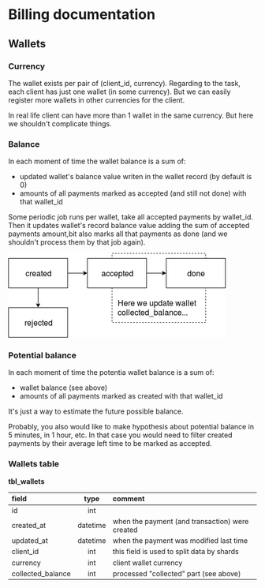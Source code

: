 Billing documentation
=====================

Wallets
-------

### Currency

The wallet exists per pair of (client_id, currency).
Regarding to the task, each client has just one wallet (in some currency).
But we can easily register more wallets in other currencies for the client.

In real life client can have more than 1 wallet in the same currency.
But here we shouldn't complicate things.

### Balance

In each moment of time the wallet balance is a sum of:
* updated wallet's balance value writen in the wallet record (by default is 0)
* amounts of all payments marked as accepted (and still not done)
  with that wallet_id

Some periodic job runs per wallet, take all accepted payments by wallet_id.
Then it updates wallet's record balance value adding the sum of accepted
payments amount,bit also marks all that payments as done
(and we shouldn't process them by that job again).

![graph of states: normal](img/states-graph-normal.png "graph of states: normal")

### Potential balance

In each moment of time the potentia wallet balance is a sum of:
* wallet balance (see above)
* amounts of all payments marked as created with that wallet_id

It's just a way to estimate the future possible balance.

Probably, you also would like to make hypothesis about
potential balance in 5 minutes, in 1 hour, etc.
In that case you would need to filter created payments
by their average left time to be marked as accepted.

### Wallets table

**tbl_wallets**

| field                    | type     | comment                                            |
|:-------------------------|:--------:|:---------------------------------------------------|
| id                       | int      |                                                    |
| created_at               | datetime | when the payment (and transaction) were created    |
| updated_at               | datetime | when the payment was modified last time            |
| client_id                | int      | this field is used to split data by shards         |
| currency                 | int      | client wallet currency                             |
| collected_balance        | int      | processed "collected" part (see above)             |
